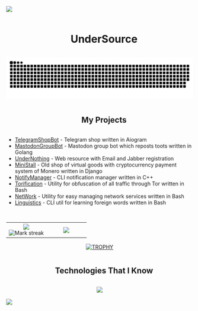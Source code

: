 <img src="https://user-images.githubusercontent.com/73097560/115834477-dbab4500-a447-11eb-908a-139a6edaec5c.gif">

<div id="user-content-toc">
    <ul align="center">
        <summary>
            <h1 style="display: inline-block">UnderSource</h1>
        </summary>
    </ul>
</div>

<div align="center">
    <img  src="https://github.com/1999AZZAR/1999AZZAR/blob/main/resources/img/grid-snake.svg" alt="snake"/>
</div>

<div id="user-content-toc">
    <ul align="center">
        <summary>
            <h2 style="display: inline-block">My Projects</h2>
        </summary>
    </ul>
</div>

* [TelegramShopBot](https://github.com/undersource/telegramshop-bot) - Telegram shop written in Aiogram
* [MastodonGroupBot](https://github.com/undersource/mastodon-group-bot) - Mastodon group bot which reposts toots written in Golang
* [UnderNothing](https://github.com/undersource/undernothing) - Web resource with Email and Jabber registration
* [MiniStall](https://github.com/undersource/ministall) - Old shop of virtual goods with cryptocurrency payment system of Monero written in Django
* [NotifyManager](https://github.com/undersource/notifymanager) - CLI notification manager written in C++
* [Torification](https://github.com/undersource/torification) - Utility for obfuscation of all traffic through Tor written in Bash
* [NetWork](https://github.com/undersource/nw) - Utility for easy managing network services written in Bash
* [Linguistics](https://github.com/undersource/linguistics) - CLI util for learning foreign words written in Bash

<br>
<p align="center">
    <table align="center">
        <tr border="none">
            <td width="50%" align="center">
                <img  align="center"  src="https://github-readme-stats.vercel.app/api?username=undersource&theme=dark&show_icons=true&count_private=true"/>
                <br>
                <img  title="🔥 Get streak stats for your profile at git.io/streak-stats" alt="Mark streak" src="https://github-readme-streak-stats.herokuapp.com/?user=undersource&theme=dark&hide_border=false" /> 
            </td>
            <td width="50%" align="center">
                <img  align="center"  src="https://github-readme-stats.anuraghazra1.vercel.app/api/top-langs/?username=undersource&theme=dark&hide_border=false&no-bg=true&no-frame=true&langs_count=7"/>
            </td>
        </tr>
    </table>
    <div align=center>
        <a href="https://github.com/ryo-ma/github-profile-trophy" title="Go to Source">
            <img align="center" src="https://github-profile-trophy.vercel.app/?username=undersource&theme=radical&row=1&column=7&margin-h=15&margin-w=5&no-bg=true" alt="TROPHY"/>
        </a>
    </div>
</p>

<div id="user-content-toc">
    <ul align="center">
        <summary>
            <h2 style="display: inline-block">Technologies That I Know</h2>
        </summary>
    </ul>
</div>

<p align="center">
    <a href="https://skillicons.dev">
        <img src="https://skillicons.dev/icons?i=html,css,js,py,php,go,c,cpp,r,bash,md,latex,regex,selenium,fastapi,django,laravel,wordpress,activitypub,mastodon,misskey,sqlite,mysql,postgres,docker,kubernetes,nginx,git,linux,bsd,vim,neovim,vscode,github,stackoverflow&perline=20"/>
    </a>
</p>

<img src="https://user-images.githubusercontent.com/73097560/115834477-dbab4500-a447-11eb-908a-139a6edaec5c.gif"/>
